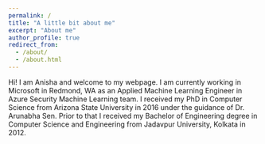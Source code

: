 ```yaml
---
permalink: /
title: "A little bit about me"
excerpt: "About me"
author_profile: true
redirect_from: 
  - /about/
  - /about.html
---
```


Hi! I am Anisha and welcome to my webpage. I am currently working in Microsoft in Redmond, WA as an Applied Machine Learning Engineer in Azure Security Machine Learning team. I received my PhD in Computer Science from Arizona State University in 2016 under the guidance of Dr. Arunabha Sen. Prior to that I received my Bachelor of Engineering degree in Computer Science and Engineering from Jadavpur University, Kolkata in 2012.
